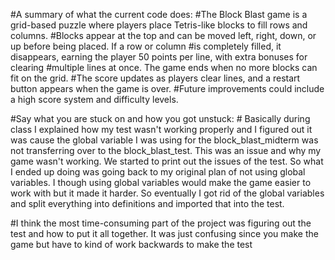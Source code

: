 #A summary of what the current code does:
    #The Block Blast game is a grid-based puzzle where players place Tetris-like blocks to fill rows and columns. 
    #Blocks appear at the top and can be moved left, right, down, or up before being placed. If a row or column 
    #is completely filled, it disappears, earning the player 50 points per line, with extra bonuses for clearing 
    #multiple lines at once. The game ends when no more blocks can fit on the grid. 
    #The score updates as players clear lines, and a restart button appears when the game is over. 
    #Future improvements could include a high score system and difficulty levels.

#Say what you are stuck on and how you got unstuck:
    # Basically during class I explained how my test wasn't working properly and I figured out it was cause the global variable I was using for the block_blast_midterm was not transferring over to the block_blast_test. This was an issue and why my game wasn't working. We started to print out the issues of the test. So what I ended up doing was going back to my original plan of not using global variables. I though using global variables would make the game easier to work with but it made it harder. So eventually I got rid of the global variables and split everything into definitions and imported that into the test. 

#I think the most time-consuming part of the project was figuring out the test and how to put it all together. It was just confusing since you make the game but have to kind of work backwards to make the test

